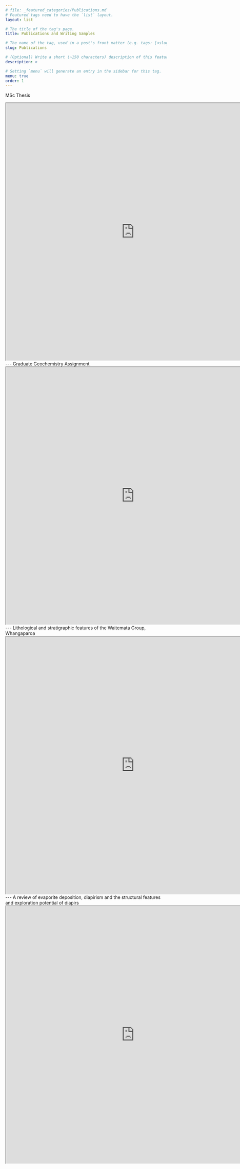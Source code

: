```yaml
---
# file: _featured_categories/Publications.md
# Featured tags need to have the `list` layout.
layout: list

# The title of the tag's page.
title: Publications and Writing Samples

# The name of the tag, used in a post's front matter (e.g. tags: [<slug>]).
slug: Publications

# (Optional) Write a short (~150 characters) description of this featured tag.
description: >

# Setting `menu` will generate an entry in the sidebar for this tag.
menu: true
order: 1
---
```

MSc Thesis
<iframe src="https://drive.google.com/file/d/1trVOF37whwrYiUV1x-3zPWlakXvOA6PA/preview" width="800" height="800"></iframe>
---
Graduate Geochemistry Assignment
<iframe src="https://drive.google.com/file/d/0ByrQm6NOKRwUcG13SVdINVd0S1k/preview" width="800" height="800"></iframe>
---
Lithological and stratigraphic features of the Waitemata Group, Whangaparoa
<iframe src="https://drive.google.com/file/d/1zNxnelnx62eogkyqBPBfIS2q0J1Um9jk/preview" width="800" height="800"></iframe>
---
A review of evaporite deposition, diapirism and the structural features and exploration potential of diapirs
<iframe src="https://drive.google.com/file/d/12jd2C7qZW8FwkHKahGAcDmGpdLPQQto1/preview" width="800" height="800"></iframe>
